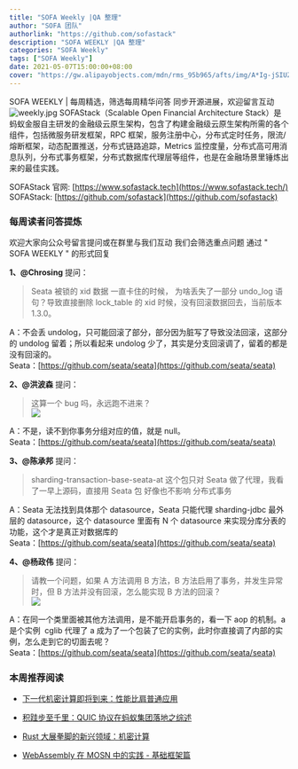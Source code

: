 ```yaml
---
title: "SOFA Weekly |QA 整理"
author: "SOFA 团队"
authorlink: "https://github.com/sofastack"
description: "SOFA WEEKLY |QA 整理"
categories: "SOFA Weekly"
tags: ["SOFA Weekly"]
date: 2021-05-07T15:00:00+08:00
cover: "https://gw.alipayobjects.com/mdn/rms_95b965/afts/img/A*Ig-jSIUZWx0AAAAAAAAAAAAAARQnAQ"
---
```

SOFA WEEKLY | 每周精选，筛选每周精华问答
同步开源进展，欢迎留言互动
![weekly.jpg](https://gw.alipayobjects.com/mdn/rms_95b965/afts/img/A*ARgKS6SuU7YAAAAAAAAAAAAAARQnAQ)
SOFAStack（Scalable Open Financial Architecture Stack）是蚂蚁金服自主研发的金融级云原生架构，包含了构建金融级云原生架构所需的各个组件，包括微服务研发框架，RPC 框架，服务注册中心，分布式定时任务，限流/熔断框架，动态配置推送，分布式链路追踪，Metrics 监控度量，分布式高可用消息队列，分布式事务框架，分布式数据库代理层等组件，也是在金融场景里锤炼出来的最佳实践。

SOFAStack 官网: [https://www.sofastack.tech](https://www.sofastack.tech/)
SOFAStack: [https://github.com/sofastack](https://github.com/sofastack)

### 每周读者问答提炼

欢迎大家向公众号留言提问或在群里与我们互动
我们会筛选重点问题
通过 " SOFA WEEKLY " 的形式回复

**1、@Chrosing** 提问：

> Seata 被锁的 xid 数据 一直卡住的时候， 为啥丢失了一部分 undo_log 语句？导致直接删除 lock_table 的 xid 时候，没有回滚数据回去，当前版本 1.3.0。<br />

A：不会丢 undolog，只可能回滚了部分，部分因为脏写了导致没法回滚，这部分的 undolog 留着；所以看起来 undolog 少了，其实是分支回滚调了，留着的都是没有回滚的。<br />
Seata：[https://github.com/seata/seata](https://github.com/seata/seata)<br />

**2、@洪波森** 提问：

>这算一个 bug 吗，永远跑不进来？<br />
>![](https://gw.alipayobjects.com/mdn/rms_95b965/afts/img/A*XOvFQoDU2SwAAAAAAAAAAAAAARQnAQ)

A：不是，读不到你事务分组对应的值，就是 null。<br />
Seata：[https://github.com/seata/seata](https://github.com/seata/seata)<br />

**3、@陈承邦** 提问：

>sharding-transaction-base-seata-at 这个包只对 Seata 做了代理，我看了一早上源码，直接用 Seata 包 好像也不影响 分布式事务

A：Seata 无法找到具体那个 datasource，Seata 只能代理 sharding-jdbc 最外层的 datasource，这个 datasource 里面有 N 个 datasource 来实现分库分表的功能，这个才是真正对数据库的 <br />
Seata：[https://github.com/seata/seata](https://github.com/seata/seata)<br />

**4、@杨政伟** 提问：

>请教一个问题，如果 A 方法调用 B 方法，B 方法启用了事务，并发生异常时，但 B 方法并没有回滚，怎么能实现 B 方法的回滚？<br />
>![](https://gw.alipayobjects.com/mdn/rms_95b965/afts/img/A*BBW6RIUrAtgAAAAAAAAAAAAAARQnAQ)

A：在同一个类里面被其他方法调用，是不能开启事务的，看一下 aop 的机制。a 是个实例  cglib 代理了 a 成为了一个包装了它的实例，此时你直接调了内部的实例，怎么走到它的切面去呢？<br />
Seata：[https://github.com/seata/seata](https://github.com/seata/seata)<br />

### 本周推荐阅读

- [下一代机密计算即将到来：性能比肩普通应用](http://mp.weixin.qq.com/s?__biz=MzUzMzU5Mjc1Nw==&mid=2247487748&idx=1&sn=938d59ac5cad9a17ac531e4e6e431a8c&chksm=faa0fedecdd777c86c3ffef61dcd605c7e985d5c54412ece50e541881a272415aef4a0838db1&scene=21)

- [积跬步至千里：QUIC 协议在蚂蚁集团落地之综述](http://mp.weixin.qq.com/s?__biz=MzUzMzU5Mjc1Nw==&mid=2247487717&idx=1&sn=ca9452cdc10989f61afbac2f012ed712&chksm=faa0ff3fcdd77629d8e5c8f6c42af3b4ea227ee3da3d5cdf297b970f51d18b8b1580aac786c3&scene=21)

- [Rust 大展拳脚的新兴领域：机密计算](http://mp.weixin.qq.com/s?__biz=MzUzMzU5Mjc1Nw==&mid=2247487576&idx=1&sn=0d0575395476db930dab4e0f75e863e5&chksm=faa0ff82cdd77694a6fc42e47d6f20c20310b26cedc13f104f979acd1f02eb5a37ea9cdc8ea5&scene=21)

- [WebAssembly 在 MOSN 中的实践 - 基础框架篇](http://mp.weixin.qq.com/s?__biz=MzUzMzU5Mjc1Nw==&mid=2247487508&idx=1&sn=4b725ef4d19372f1711c2eb066611acf&chksm=faa0ffcecdd776d81c3d78dbfff588d12ef3ec3c5607036e3994fee3e215695279996c045dbc&scene=21)

